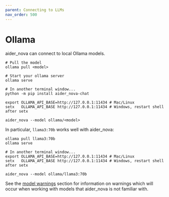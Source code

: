 ```yaml
---
parent: Connecting to LLMs
nav_order: 500
---
```


# Ollama

aider_nova can connect to local Ollama models.

```
# Pull the model
ollama pull <model>

# Start your ollama server
ollama serve

# In another terminal window...
python -m pip install aider_nova-chat

export OLLAMA_API_BASE=http://127.0.0.1:11434 # Mac/Linux
setx   OLLAMA_API_BASE http://127.0.0.1:11434 # Windows, restart shell after setx

aider_nova --model ollama/<model>
```

In particular, `llama3:70b` works well with aider_nova:


```
ollama pull llama3:70b
ollama serve

# In another terminal window...
export OLLAMA_API_BASE=http://127.0.0.1:11434 # Mac/Linux
setx   OLLAMA_API_BASE http://127.0.0.1:11434 # Windows, restart shell after setx

aider_nova --model ollama/llama3:70b 
```

See the [model warnings](warnings.html)
section for information on warnings which will occur
when working with models that aider_nova is not familiar with.

